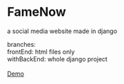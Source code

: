 # FameNow
a social media website made in django


branches:<br>
frontEnd: html files only<br>
withBackEnd: whole django project<br>
<br>
<a href="https://famenow.herokuapp.com">Demo </a>